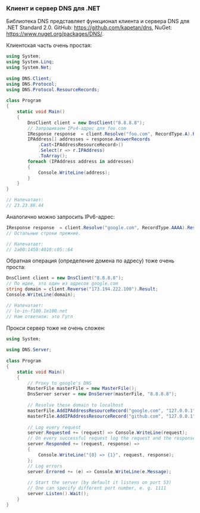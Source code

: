 ﻿### Клиент и сервер DNS для .NET

Библиотека DNS представляет функционал клиента и сервера DNS для .NET Standard 2.0. GitHub: https://github.com/kapetan/dns, NuGet: https://www.nuget.org/packages/DNS/.

Клиентская часть очень простая:

```csharp
using System;
using System.Linq;
using System.Net;
 
using DNS.Client;
using DNS.Protocol;
using DNS.Protocol.ResourceRecords;
 
class Program
{
    static void Main()
    {
        DnsClient client = new DnsClient("8.8.8.8");
        // Запрашиваем IPv4-адрес для foo.com
        IResponse response  = client.Resolve("foo.com", RecordType.A).Result;
        IPAddress[] addresses = response.AnswerRecords
            .Cast<IPAddressResourceRecord>()
            .Select(r => r.IPAddress)
            .ToArray();
        foreach (IPAddress address in addresses)
        {
            Console.WriteLine(address);
        }
    }
}

// Напечатает: 
// 23.23.86.44
```

Аналогично можно запросить IPv6-адрес:

```csharp
IResponse response  = client.Resolve("google.com", RecordType.AAAA).Result;
// Остальные строки прежние.

// Напечатает:
// 2a00:1450:4010:c05::64
```

Обратная операция (определение домена по адресу) тоже очень проста:

```csharp
DnsClient client = new DnsClient("8.8.8.8");
// По идее, это один из адресов google.com
string domain = client.Reverse("173.194.222.100").Result;
Console.WriteLine(domain);

// Напечатает:
// lo-in-f100.1e100.net
// Нам ответили: это Гугл
```

Прокси сервер тоже не очень сложен:

```csharp
using System;
 
using DNS.Server;
 
class Program
{
    static void Main()
    {
        // Proxy to google's DNS
        MasterFile masterFile = new MasterFile();
        DnsServer server = new DnsServer(masterFile, "8.8.8.8");
 
        // Resolve these domain to localhost
        masterFile.AddIPAddressResourceRecord("google.com", "127.0.0.1");
        masterFile.AddIPAddressResourceRecord("github.com", "127.0.0.1");
 
        // Log every request
        server.Requested += (request) => Console.WriteLine(request);
        // On every successful request log the request and the response
        server.Responded += (request, response) =>
        {
            Console.WriteLine("{0} => {1}", request, response);
        };
        // Log errors
        server.Errored += (e) => Console.WriteLine(e.Message);
 
        // Start the server (by default it listens on port 53)
        // One can specify different port number, e. g. 1111
        server.Listen().Wait();
    }
}
```
